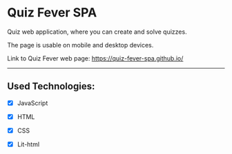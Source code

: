 # Quiz Fever SPA

Quiz web application, where you can create and solve quizzes.

The page is usable on mobile and desktop devices.

Link to Quiz Fever web page: https://quiz-fever-spa.github.io/

---

## Used Technologies:

-   [x] JavaScript 

-   [x] HTML

-   [x] CSS

-   [x] Lit-html

